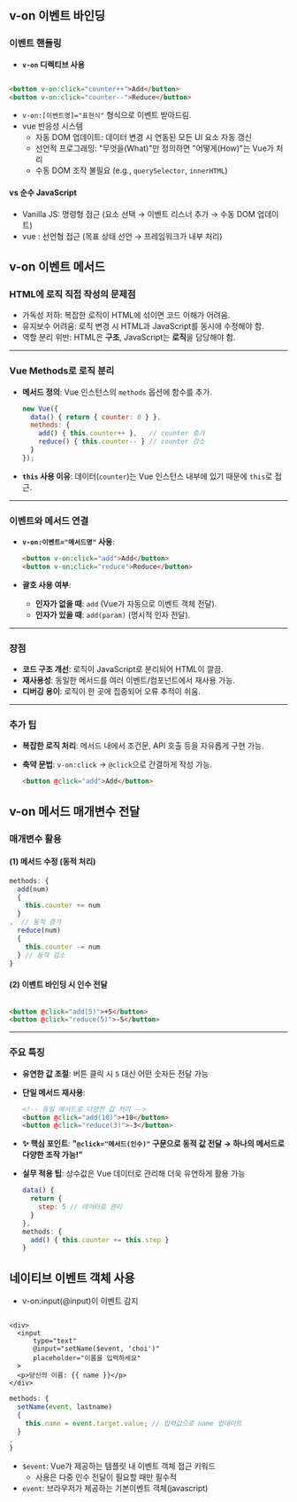 ## v-on 이벤트 바인딩

### 이벤트 핸들링

- **`v-on` 디렉티브 사용**

```html

<button v-on:click="counter++">Add</button>
<button v-on:click="counter--">Reduce</button>
```

- `v-on:[이벤트명]="표현식"` 형식으로 이벤트 받아드림.
- vue 반응성 시스템
    - 자동 DOM 업데이트: 데이터 변경 시 연동된 모든 UI 요소 자동 갱신
    - 선언적 프로그래밍: "무엇을(What)"만 정의하면 "어떻게(How)"는 Vue가 처리
    - 수동 DOM 조작 불필요 (e.g., `querySelector`, `innerHTML`)

#### vs 순수 JavaScript

- Vanilla JS: 명령형 접근 (요소 선택 → 이벤트 리스너 추가 → 수동 DOM 업데이트)
- vue : 선언형 접근 (목표 상태 선언 → 프레임워크가 내부 처리)

## v-on 이벤트 메서드

### HTML에 로직 직접 작성의 문제점

- 가독성 저하: 복잡한 로직이 HTML에 섞이면 코드 이해가 어려움.
- 유지보수 어려움: 로직 변경 시 HTML과 JavaScript를 동시에 수정해야 함.
- 역할 분리 위반: HTML은 **구조**, JavaScript는 **로직**을 담당해야 함.

---

### Vue Methods로 로직 분리

- **메서드 정의**: Vue 인스턴스의 `methods` 옵션에 함수를 추가.
  ```javascript
  new Vue({
    data() { return { counter: 0 } },
    methods: {
      add() { this.counter++ },   // counter 증가
      reduce() { this.counter-- } // counter 감소
    }
  });
  ```
- **`this` 사용 이유**: 데이터(`counter`)는 Vue 인스턴스 내부에 있기 때문에 `this`로 접근.

---

### 이벤트와 메서드 연결

- **`v-on:이벤트="메서드명"` 사용**:

  ```html
  <button v-on:click="add">Add</button>
  <button v-on:click="reduce">Reduce</button>
  ```
- **괄호 사용 여부**:

    - **인자가 없을 때**: `add` (Vue가 자동으로 이벤트 객체 전달).
    - **인자가 있을 때**: `add(param)` (명시적 인자 전달).

---

### **장점**

- **코드 구조 개선**: 로직이 JavaScript로 분리되어 HTML이 깔끔.
- **재사용성**: 동일한 메서드를 여러 이벤트/컴포넌트에서 재사용 가능.
- **디버깅 용이**: 로직이 한 곳에 집중되어 오류 추적이 쉬움.

---

### **추가 팁**

- **복잡한 로직 처리**: 메서드 내에서 조건문, API 호출 등을 자유롭게 구현 가능.
- **축약 문법**: `v-on:click` → `@click`으로 간결하게 작성 가능.

  ```html
  <button @click="add">Add</button>
  ```

## v-on 메서드 매개변수 전달

### 매개변수 활용

#### (1) 메서드 수정 (동적 처리)

```javascript
methods: {
  add(num)
  {
    this.counter += num
  }
,  // 동적 증가
  reduce(num)
  {
    this.counter -= num
  } // 동적 감소
}
```

#### (2) 이벤트 바인딩 시 인수 전달

```html

<button @click="add(5)">+5</button>
<button @click="reduce(5)">-5</button>
```

---

### 주요 특징

- **유연한 값 조절**: 버튼 클릭 시 `5` 대신 어떤 숫자든 전달 가능
- **단일 메서드 재사용**:

  ```html
  <!-- 동일 메서드로 다양한 값 처리 -->
  <button @click="add(10)">+10</button>
  <button @click="reduce(3)">-3</button>
  ```
- **✨ 핵심 포인트**:
  **"`@click="메서드(인수)"` 구문으로 동적 값 전달 → 하나의 메서드로 다양한 조작 가능!"**
- **실무 적용 팁**:
  상수값은 Vue 데이터로 관리해 더욱 유연하게 활용 가능

  ```javascript
  data() {
    return {
      step: 5 // 데이터로 관리
    }
  },
  methods: {
    add() { this.counter += this.step }
  }
  ```

## 네이티브 이벤트 객체 사용

- v-on:input(@input)이 이벤트 감지

```vue

<div>
  <input
      type="text"
      @input="setName($event, 'choi')"
      placeholder="이름을 입력하세요"
  >
  <p>당신의 이름: {{ name }}</p>
</div>
```

```javascript
methods: {
  setName(event, lastname)
  {
    this.name = event.target.value; // 입력값으로 name 업데이트
  }
,
}
```
- `$event`: Vue가 제공하는 템플릿 내 이벤트 객체 접근 키워드
  - 사용은 다중 인수 전달이 필요할 때만 필수적
- `event`: 브라우저가 제공하는 기본이벤트 객체(javascript)
